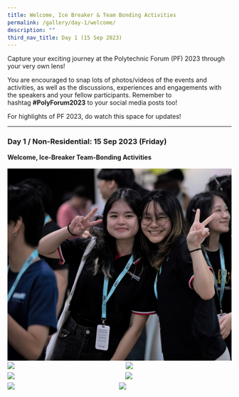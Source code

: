 ```yaml
---
title: Welcome, Ice Breaker & Team Bonding Activities
permalink: /gallery/day-1/welcome/
description: ""
third_nav_title: Day 1 (15 Sep 2023)
---
```

Capture your exciting journey at the Polytechnic Forum (PF) 2023 through your very own lens!

You are encouraged to snap lots of photos/videos of the events and activities, as well as the discussions, experiences and engagements with the speakers and your fellow participants. Remember to hashtag&nbsp;**#PolyForum2023** to your social media posts too!

For highlights of PF 2023, do watch this space for updates!

<hr>

### **Day 1 / Non-Residential: 15 Sep 2023 (Friday)**
<b>Welcome, Ice-Breaker Team-Bonding Activities</b>
<br>
<br>
![](/images/PF%202023/Gallery/img_0524%20copy-edited.jpg)<br><img style="float: left; width: 51.7%; margin-right: 1%; margin-bottom: 0.5em;" src="https://hosting.photobucket.com/images/i/tracyng81/IMG_2563_copy.jpg?width=320&amp;height=320&amp;fit=bounds">
<img style="float: left; width: 46%; margin-right: 1%; margin-bottom: 0.5em;" src="https://hosting.photobucket.com/images/i/tracyng81/PF_2023-2-3.jpg?width=320&amp;height=320&amp;fit=bounds"><img style="float: left; width: 51.6%; margin-right: 1%; margin-bottom: 0.5em;" src="https://hosting.photobucket.com/images/i/tracyng81/IMG_0506_copy.jpg?width=320&amp;height=320&amp;fit=bounds">
<img style="float: left; width: 46%; margin-right: 1%; margin-bottom: 0.5em;" src="https://hosting.photobucket.com/images/i/tracyng81/PF_2023-10.jpg?width=320&amp;height=320&amp;fit=bounds"><img style="float: left; width: 48.8%; margin-right: 1%; margin-bottom: 0.5em;" src="https://hosting.photobucket.com/images/i/tracyng81/PF_2023-8.jpg?width=320&amp;height=320&amp;fit=bounds">
<img style="float: left; width: 48.9%; margin-right: 1%; margin-bottom: 0.5em;" src="https://hosting.photobucket.com/images/i/tracyng81/PF_2023-9-2.jpg?width=320&amp;height=320&amp;fit=bounds"><a></a>
<br>
<br>
<br>
<br>
<br>
<br>
<br>
<br>
<br>
<br>
<br>
<br>
<br>
<br>
<br>
<br>
<br>
<br>
